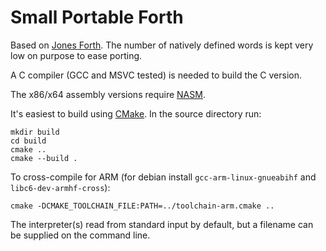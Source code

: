 # Small Portable Forth

Based on [Jones Forth](git.annexia.org/?p=jonesforth.git). The number
of natively defined words is kept very low on purpose to ease porting.

A C compiler (GCC and MSVC tested) is needed to build the C version.

The x86/x64 assembly versions require [NASM](https://nasm.us/).

It's easiest to build using [CMake](https://cmake.org/). In the source
directory run:

    mkdir build
    cd build
    cmake ..
    cmake --build .

To cross-compile for ARM (for debian install `gcc-arm-linux-gnueabihf`
and `libc6-dev-armhf-cross`):

    cmake -DCMAKE_TOOLCHAIN_FILE:PATH=../toolchain-arm.cmake ..

The interpreter(s) read from standard input by default, but a filename
can be supplied on the command line.
